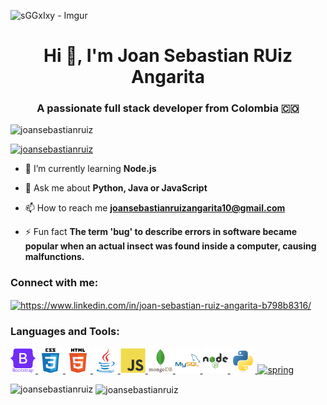 ![sGGxIxy - Imgur](https://github.com/user-attachments/assets/4b4fbb40-9be9-47b2-b42c-8fa041c685a4)

<h1 align="center">Hi 👋, I'm Joan Sebastian RUiz Angarita</h1>
<h3 align="center">A passionate full stack developer from Colombia 🇨🇴</h3>

<p align="left"> <img src="https://komarev.com/ghpvc/?username=joansebastianruiz&label=Profile%20views&color=0e75b6&style=flat" alt="joansebastianruiz" /> </p>

<p align="left"> <a href="https://github.com/ryo-ma/github-profile-trophy"><img src="https://github-profile-trophy.vercel.app/?username=joansebastianruiz" alt="joansebastianruiz" /></a> </p>

- 🌱 I’m currently learning **Node.js**

- 💬 Ask me about **Python, Java or JavaScript**

- 📫 How to reach me **joansebastianruizangarita10@gmail.com**

- ⚡ Fun fact **The term 'bug' to describe errors in software became popular when an actual insect was found inside a computer, causing malfunctions.**

<h3 align="left">Connect with me:</h3>
<p align="left">
<a href="https://www.linkedin.com/in/joan-sebastian-ruiz-angarita-b798b8316/" target="blank"><img align="center" src="https://raw.githubusercontent.com/rahuldkjain/github-profile-readme-generator/master/src/images/icons/Social/linked-in-alt.svg" alt="https://www.linkedin.com/in/joan-sebastian-ruiz-angarita-b798b8316/" height="30" width="40" /></a>
</p>

<h3 align="left">Languages and Tools:</h3>
<p align="left"> <a href="https://getbootstrap.com" target="_blank" rel="noreferrer"> <img src="https://raw.githubusercontent.com/devicons/devicon/master/icons/bootstrap/bootstrap-plain-wordmark.svg" alt="bootstrap" width="40" height="40"/> </a> <a href="https://www.w3schools.com/css/" target="_blank" rel="noreferrer"> <img src="https://raw.githubusercontent.com/devicons/devicon/master/icons/css3/css3-original-wordmark.svg" alt="css3" width="40" height="40"/> </a> <a href="https://www.w3.org/html/" target="_blank" rel="noreferrer"> <img src="https://raw.githubusercontent.com/devicons/devicon/master/icons/html5/html5-original-wordmark.svg" alt="html5" width="40" height="40"/> </a> <a href="https://www.java.com" target="_blank" rel="noreferrer"> <img src="https://raw.githubusercontent.com/devicons/devicon/master/icons/java/java-original.svg" alt="java" width="40" height="40"/> </a> <a href="https://developer.mozilla.org/en-US/docs/Web/JavaScript" target="_blank" rel="noreferrer"> <img src="https://raw.githubusercontent.com/devicons/devicon/master/icons/javascript/javascript-original.svg" alt="javascript" width="40" height="40"/> </a> <a href="https://www.mongodb.com/" target="_blank" rel="noreferrer"> <img src="https://raw.githubusercontent.com/devicons/devicon/master/icons/mongodb/mongodb-original-wordmark.svg" alt="mongodb" width="40" height="40"/> </a> <a href="https://www.mysql.com/" target="_blank" rel="noreferrer"> <img src="https://raw.githubusercontent.com/devicons/devicon/master/icons/mysql/mysql-original-wordmark.svg" alt="mysql" width="40" height="40"/> </a> <a href="https://nodejs.org" target="_blank" rel="noreferrer"> <img src="https://raw.githubusercontent.com/devicons/devicon/master/icons/nodejs/nodejs-original-wordmark.svg" alt="nodejs" width="40" height="40"/> </a> <a href="https://www.python.org" target="_blank" rel="noreferrer"> <img src="https://raw.githubusercontent.com/devicons/devicon/master/icons/python/python-original.svg" alt="python" width="40" height="40"/> </a> <a href="https://spring.io/" target="_blank" rel="noreferrer"> <img src="https://www.vectorlogo.zone/logos/springio/springio-icon.svg" alt="spring" width="40" height="40"/> </a> </p>

<p><img align="left" src="https://github-readme-stats.vercel.app/api/top-langs?username=joansebastianruiz&show_icons=true&locale=en&layout=compact" alt="joansebastianruiz" /></p>

<p>&nbsp;<img align="center" src="https://github-readme-stats.vercel.app/api?username=joansebastianruiz&show_icons=true&locale=en" alt="joansebastianruiz" /></p>


